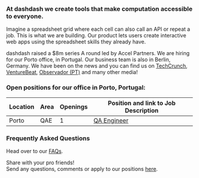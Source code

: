 ### At dashdash we create tools that make computation accessible to everyone.

Imagine a spreadsheet grid where each cell can also call an API or repeat a job. This is what we are building. Our product lets users create interactive web apps using the spreadsheet skills they already have.

dashdash raised a $8m series A round led by Accel Partners. We are hiring for our Porto office, in Portugal. Our business team is also in Berlin, Germany. We have been on the news and you can find us on [TechCrunch](https://tcrn.ch/2LnB1r0), [VentureBeat](https://bit.ly/2IGwgHS), [Observador (PT)](https://bit.ly/2rZV0Ar) and many other media!

### Open positions for our office in Porto, Portugal:

| Location        | Area         | Openings | Position and link to Job Description |
| --------------- | ------------ | -------- | --------------- |
|Porto            | QAE          | 1        | [QA Engineer](https://github.com/dashdash/hiring/blob/master/job%20descriptions/QA%20Engineer.md) |


### Frequently Asked Questions
Head over to our [FAQs](/FAQs.md).

Share with your pro friends!  
Send any questions, comments or apply to our positions [here](mailto:join@dashdash.com).
